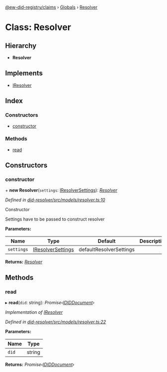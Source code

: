 [@ew-did-registry/claims](../README.md) › [Globals](../globals.md) › [Resolver](resolver.md)

# Class: Resolver

## Hierarchy

* **Resolver**

## Implements

* [IResolver](../interfaces/iresolver.md)

## Index

### Constructors

* [constructor](resolver.md#constructor)

### Methods

* [read](resolver.md#read)

## Constructors

###  constructor

\+ **new Resolver**(`settings`: [IResolverSettings](../interfaces/iresolversettings.md)): *[Resolver](resolver.md)*

*Defined in [did-resolver/src/models/resolver.ts:10](https://github.com/energywebfoundation/ew-did-registry/blob/42b5428/packages/did-resolver/src/models/resolver.ts#L10)*

Constructor

Settings have to be passed to construct resolver

**Parameters:**

Name | Type | Default | Description |
------ | ------ | ------ | ------ |
`settings` | [IResolverSettings](../interfaces/iresolversettings.md) |  defaultResolverSettings |   |

**Returns:** *[Resolver](resolver.md)*

## Methods

###  read

▸ **read**(`did`: string): *Promise‹[IDIDDocument](../interfaces/ididdocument.md)›*

*Implementation of [IResolver](../interfaces/iresolver.md)*

*Defined in [did-resolver/src/models/resolver.ts:22](https://github.com/energywebfoundation/ew-did-registry/blob/42b5428/packages/did-resolver/src/models/resolver.ts#L22)*

**Parameters:**

Name | Type |
------ | ------ |
`did` | string |

**Returns:** *Promise‹[IDIDDocument](../interfaces/ididdocument.md)›*
